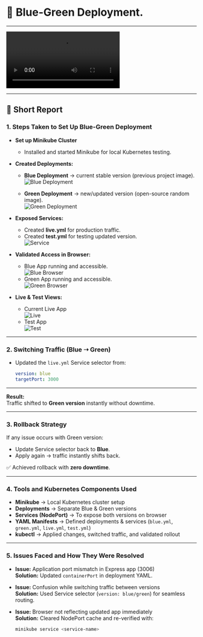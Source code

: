 
# 🚀 Blue-Green Deployment.

---

  ![](./images/vid.mp4)


---

## 📝 Short Report

### 1. Steps Taken to Set Up Blue-Green Deployment

- **Set up Minikube Cluster**
  - Installed and started Minikube for local Kubernetes testing.  

- **Created Deployments:**
  - **Blue Deployment** → current stable version (previous project image).  
    ![Blue Deployment](./images/blue.png)  

  - **Green Deployment** → new/updated version (open-source random image).  
    ![Green Deployment](./images/green.png)  

- **Exposed Services:**
  - Created **live.yml** for production traffic.  
  - Created **test.yml** for testing updated version.  
    ![Service](./images/service.png)  

- **Validated Access in Browser:**
  - Blue App running and accessible.  
    ![Blue Browser](./images/blue-browser.png)  
  - Green App running and accessible.  
    ![Green Browser](./images/green-browser.png)  

- **Live & Test Views:**
  - Current Live App  
    ![Live](./images/live.png)  
  - Test App  
    ![Test](./images/test.png)  

---

### 2. Switching Traffic (Blue ➝ Green)

- Updated the `live.yml` Service selector from:  
  ```yaml
  version: blue
  targetPort: 3000
--- 

**Result:**  
Traffic shifted to **Green version** instantly without downtime.  

---

### 3. Rollback Strategy

If any issue occurs with Green version:  
- Update Service selector back to **Blue**.  
- Apply again → traffic instantly shifts back.  

✅ Achieved rollback with **zero downtime**.  

---

### 4. Tools and Kubernetes Components Used

- **Minikube** → Local Kubernetes cluster setup  
- **Deployments** → Separate Blue & Green versions  
- **Services (NodePort)** → To expose both versions on browser  
- **YAML Manifests** → Defined deployments & services (`blue.yml`, `green.yml`, `live.yml`, `test.yml`)  
- **kubectl** → Applied changes, switched traffic, and validated rollout  

---

### 5. Issues Faced and How They Were Resolved

- **Issue:** Application port mismatch in Express app (3006)  
  **Solution:** Updated `containerPort` in deployment YAML.  

- **Issue:** Confusion while switching traffic between versions  
  **Solution:** Used Service selector (`version: blue/green`) for seamless routing.  

- **Issue:** Browser not reflecting updated app immediately  
  **Solution:** Cleared NodePort cache and re-verified with:  
  ```bash
  minikube service <service-name>

  
